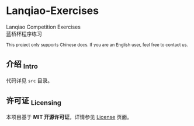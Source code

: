 Lanqiao-Exercises
==========
Lanqiao Competition Exercises  
蓝桥杯程序练习

<sup> This project only supports Chinese docs. If you are an English user, feel free to contact us. </sup>

## 介绍 <sub>Intro</sub>
代码详见 `src` 目录。

## 许可证 <sub>Licensing</sub>
本项目基于 **MIT 开源许可证**，详情参见 [License](https://github.com/isHarryh/Lanqiao-Exercises/blob/main/LICENSE) 页面。

